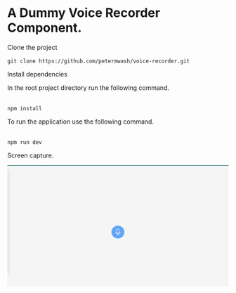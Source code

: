 # A Dummy Voice Recorder Component.

Clone the project

```shell script
git clone https://github.com/petermwash/voice-recorder.git
```

Install dependencies

In the root project directory run the following command.

```shell script

npm install

```

To run the application use the following command.

```shell script

npm run dev

```

Screen capture.

![Animated Auth Page](voice-recorder.gif)
